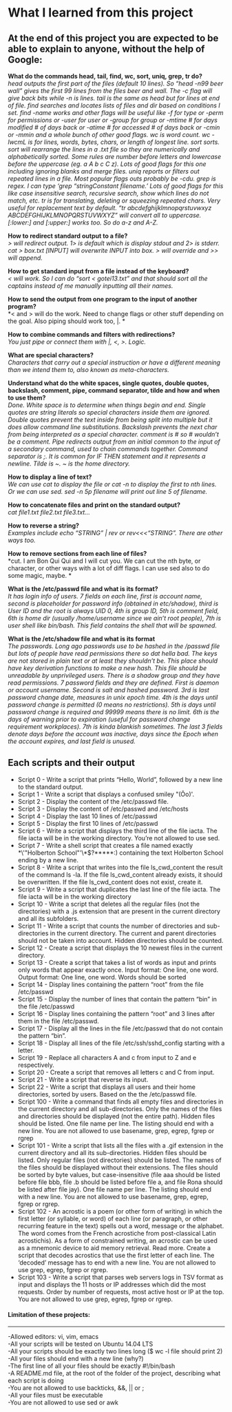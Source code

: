 # What I learned from this project  
At the end of this project you are expected to be able to explain to anyone, without the help of Google:  
---

**What do the commands head, tail, find, wc, sort, uniq, grep, tr do?**  
*head outputs the first part of the files (default 10 lines). So “head -n99 beer wall” gives the first 99 lines from the files beer and wall. The -c flag will give back bits while -n is lines. tail is the same as head but for lines at end of file. find searches and locates lists of files and dir based on conditions I set. find <path> -name <filename> works and other flags will be useful like -f for type or -perm for permissions or -user for user or -group for group or -mtime # for days modified # of days back or -atime # for accessed # of days back or -cmin or -mmin and a whole bunch of other good flags. wc is word count. wc -lwcmL is for lines, words, bytes, chars, or length of longest line. sort sorts. sort will rearrange the lines in a .txt file so they are numerically and alphabetically sorted. Some rules are number before letters and lowercase before the uppercase (eg. a A b c C z). Lots of good flags for this one including ignoring blanks and merge files. uniq reports or filters out repeated lines in a file. Most popular flags outs probably be -cdu. grep is regex. I can type ‘grep “stringConstant filename.’ Lots of good flags for this like case insensitive search, recursive search, show which lines do not match, etc. tr is for translating, deleting or squeezing repeated chars. Very useful for replacement text by default. “tr abcdefghijklmnopqrstuvwxyz ABCDEFGHIJKLMNOPQRSTUVWXYZ” will convert all to uppercase. [:lower:] and [:upper:] works too. So do a-z and A-Z.*  
  
**How to redirect standard output to a file?**  
*> will redirect output. 1> is default which is display stdout and 2> is stderr. cat > box.txt [INPUT] will overwrite INPUT into box. > will override and >> will append.*  

**How to get standard input from a file instead of the keyboard?**  
*< will work. So I can do “sort < gotei13.txt” and that should sort all the captains instead of me manually inputting all their names.*  

**How to send the output from one program to the input of another program?**  
*< and > will do the work. Need to change flags or other stuff depending on the goal. Also piping should work too, |. *  

**How to combine commands and filters with redirections?**  
*You just pipe or connect them with |, <, >. Logic.*  

**What are special characters?**  
*Characters that carry out a special instruction or have a different meaning than we intend them to, also known as meta-characters.*  

**Understand what do the white spaces, single quotes, double quotes, backslash, comment, pipe, command separator, tilde and how and when to use them?**  
*Done. White space is to determine when things begin and end. Single quotes are string literals so special characters inside them are ignored. Double quotes prevent the text inside from being split into multiple but it does allow command line substitutions. Backslash prevents the next char from being interpreted as a special character. comment is # so \# wouldn’t be a comment. Pipe redirects output from an initial common to the input of a secondary command, used to chain commands together. Command separator is ;. It is common for IF THEN statement and it represents a newline. Tilde is ~. ~ is the home directory.*  

**How to display a line of text?**  
*We can use cat to display the file or cat -n to display the first to nth lines. Or we can use sed. sed -n 5p filename will print out line 5 of filename.*  

**How to concatenate files and print on the standard output?**  
*cat file1.txt file2.txt file3.txt…*  

**How to reverse a string?**  
*Examples include echo “STRING” | rev or rev<<<“STRING”. There are other ways too.*  

**How to remove sections from each line of files?**  
*cut. I am Bon Qui Qui and I will cut you. We can cut the nth byte, or character, or other ways with a lot of diff flags. I can use sed also to do some magic, maybe. *  

**What is the /etc/passwd file and what is its format?**  
*It has login info of users. 7 fields on each line, first is account name, second is placeholder for password info (obtained in etc/shadow), third is User ID and the root is always UID 0, 4th is group ID, 5th is comment field, 6th is home dir (usually /home/username since we ain’t root people), 7th is user shell like bin/bash. This field contains the shell that will be spawned.*  

**What is the /etc/shadow file and what is its format**  
*The passwords. Long ago passwords use to be hashed in the /passwd file but lots of people have read permissions there so dat hella bad. The keys are not stored in plain text or at least they shouldn’t be. This place should have key derivation functions to make a new hash. This file should be unreadable by unprivileged users. There is a shadow group and they have read permissions. 7 password fields and they are defined. First is daemon or account username. Second is salt and hashed password. 3rd is last password change date, measures in unix epoch time. 4th is the days until password change is permitted (0 means no restrictions). 5th is days until password change is required and 99999 means there is no limit. 6th is the days of warning prior to expiration (useful for password change requirement workplaces). 7th is kinda blankish sometimes. The last 3 fields denote days before the account was inactive, days since the Epoch when the account expires, and last field is unused.*  


## Each scripts and their output  
* Script 0 - Write a script that prints “Hello, World”, followed by a new line to the standard output.   
* Script 1 - Write a script that displays a confused smiley "(Ôo)'.  
* Script 2 - Display the content of the /etc/passwd file.  
* Script 3 - Display the content of /etc/passwd and /etc/hosts  
* Script 4 - Display the last 10 lines of /etc/passwd  
* Script 5 - Display the first 10 lines of /etc/passwd  
* Script 6 - Write a script that displays the third line of the file iacta. The file iacta will be in the working directory. You’re not allowed to use sed.  
* Script 7 - Write a shell script that creates a file named exactly \*\\'"Holberton School"\'\\*$\?\*\*\*\*\*:) containing the text Holberton School ending by a new line.   
* Script 8 - Write a script that writes into the file ls_cwd_content the result of the command ls -la. If the file ls_cwd_content already exists, it should be overwritten. If the file ls_cwd_content does not exist, create it.   
* Script 9 - Write a script that duplicates the last line of the file iacta. The file iacta will be in the working directory  
* Script 10 - Write a script that deletes all the regular files (not the directories) with a .js extension that are present in the current directory and all its subfolders.   
* Script 11 - Write a script that counts the number of directories and sub-directories in the current directory. The current and parent directories should not be taken into account. Hidden directories should be counted.  
* Script 12 - Create a script that displays the 10 newest files in the current directory.  
* Script 13 - Create a script that takes a list of words as input and prints only words that appear exactly once. Input   format: One line, one word. Output format: One line, one word. Words should be sorted   
* Script 14 - Display lines containing the pattern “root” from the file /etc/passwd  
* Script 15 - Display the number of lines that contain the pattern “bin” in the file /etc/passwd  
* Script 16 - Display lines containing the pattern “root” and 3 lines after them in the file /etc/passwd.  
* Script 17 - Display all the lines in the file /etc/passwd that do not contain the pattern “bin”.  
* Script 18 - Display all lines of the file /etc/ssh/sshd_config starting with a letter.  
* Script 19 - Replace all characters A and c from input to Z and e respectively.  
* Script 20 - Create a script that removes all letters c and C from input.  
* Script 21 - Write a script that reverse its input.  
* Script 22 - Write a script that displays all users and their home directories, sorted by users. Based on the the /etc/passwd file.   
* Script 100 - Write a command that finds all empty files and directories in the current directory and all sub-directories. Only the names of the files and directories should be displayed (not the entire path). Hidden files should be listed. One file name per line. The listing should end with a new line. You are not allowed to use basename, grep, egrep, fgrep or rgrep  
* Script 101 - Write a script that lists all the files with a .gif extension in the current directory and all its sub-directories. Hidden files should be listed. Only regular files (not directories) should be listed. The names of the files should be displayed without their extensions. The files should be sorted by byte values, but case-insensitive (file aaa should be listed before file bbb, file .b should be listed before file a, and file Rona should be listed after file jay). One file name per line. The listing should end with a new line. You are not allowed to use basename, grep, egrep, fgrep or rgrep.  
* Script 102 - An acrostic is a poem (or other form of writing) in which the first letter (or syllable, or word) of each line (or paragraph, or other recurring feature in the text) spells out a word, message or the alphabet. The word comes from the French acrostiche from post-classical Latin acrostichis). As a form of constrained writing, an acrostic can be used as a mnemonic device to aid memory retrieval. Read more. Create a script that decodes acrostics that use the first letter of each line. The ‘decoded’ message has to end with a new line. You are not allowed to use grep, egrep, fgrep or rgrep.  
* Script 103 - Write a script that parses web servers logs in TSV format as input and displays the 11 hosts or IP addresses which did the most requests. Order by number of requests, most active host or IP at the top. You are not allowed to use grep, egrep, fgrep or rgrep.  


#### Limitation of these projects:  
___
-Allowed editors: vi, vim, emacs  
-All your scripts will be tested on Ubuntu 14.04 LTS  
-All your scripts should be exactly two lines long ($ wc -l file should print 2)  
-All your files should end with a new line (why?)  
-The first line of all your files should be exactly #!/bin/bash  
-A README.md file, at the root of the folder of the project, describing what each script is doing  
-You are not allowed to use backticks, &&, || or ;  
-All your files must be executable  
-You are not allowed to use sed or awk  
